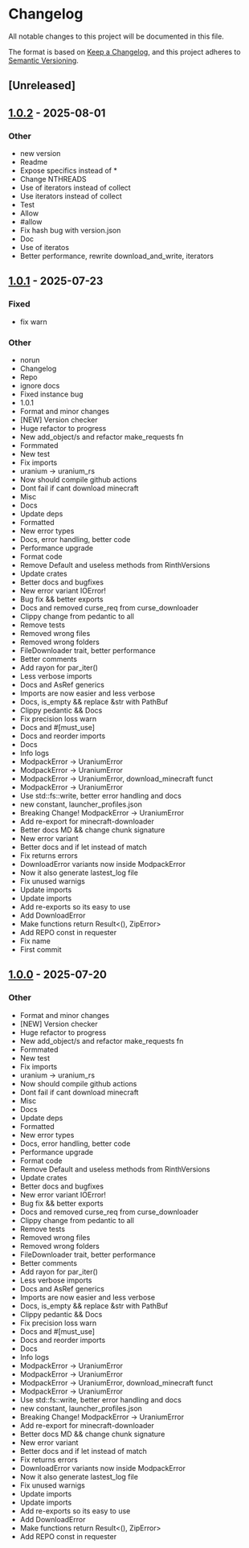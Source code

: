 # Changelog

All notable changes to this project will be documented in this file.

The format is based on [Keep a Changelog](https://keepachangelog.com/en/1.0.0/),
and this project adheres to [Semantic Versioning](https://semver.org/spec/v2.0.0.html).

## [Unreleased]

## [1.0.2](https://github.com/sergious234/uranium-rs/compare/uranium-rs-v1.0.1...uranium-rs-v1.0.2) - 2025-08-01

### Other

- new version
- Readme
- Expose specifics instead of *
- Change NTHREADS
- Use of iterators instead of collect
- Use iterators instead of collect
- Test
- Allow
- #allow
- Fix hash bug with version.json
- Doc
- Use of iteratos
- Better performance, rewrite download_and_write, iterators

## [1.0.1](https://github.com/sergious234/uranium-rs/releases/tag/uranium-rs-v1.0.1) - 2025-07-23

### Fixed

- fix warn

### Other

- norun
- Changelog
- Repo
- ignore docs
- Fixed instance bug
- 1.0.1
- Format and minor changes
- [NEW] Version checker
- Huge refactor to progress
- New add_object/s and refactor make_requests fn
- Formmated
- New test
- Fix imports
- uranium -> uranium_rs
- Now should compile github actions
- Dont fail if cant download minecraft
- Misc
- Docs
- Update deps
- Formatted
- New error types
- Docs, error handling, better code
- Performance upgrade
- Format code
- Remove Default and useless methods from RinthVersions
- Update crates
- Better docs and bugfixes
- New error variant IOError!
- Bug fix && better exports
- Docs and removed curse_req from curse_downloader
- Clippy change from pedantic to all
- Remove tests
- Removed wrong files
- Removed wrong folders
- FileDownloader trait, better performance
- Better comments
- Add rayon for par_iter()
- Less verbose imports
- Docs and AsRef<Path> generics
- Imports are now easier and less verbose
- Docs, is_empty && replace &str with PathBuf
- Clippy pedantic && Docs
- Fix precision loss warn
- Docs and #[must_use]
- Docs and reorder imports
- Docs
- Info logs
- ModpackError -> UraniumError
- ModpackError -> UraniumError
- ModpackError -> UraniumError, download_minecraft funct
- ModpackError -> UraniumError
- Use std::fs::write, better error handling and docs
- new constant, launcher_profiles.json
- Breaking Change! ModpackError -> UraniumError
- Add re-export for minecraft-downloader
- Better docs MD && change chunk signature
- New error variant
- Better docs and if let instead of match
- Fix returns errors
- DownloadError variants now inside ModpackError
- Now it also generate lastest_log file
- Fix unused warnigs
- Update imports
- Update imports
- Add re-exports so its easy to use
- Add DownloadError
- Make functions return Result<(), ZipError>
- Add REPO const in requester
- Fix name
- First commit

## [1.0.0](https://github.com/sergious234/uranium-rs/releases/tag/uranium-rs-v1.0.0) - 2025-07-20

### Other

- Format and minor changes
- [NEW] Version checker
- Huge refactor to progress
- New add_object/s and refactor make_requests fn
- Formmated
- New test
- Fix imports
- uranium -> uranium_rs
- Now should compile github actions
- Dont fail if cant download minecraft
- Misc
- Docs
- Update deps
- Formatted
- New error types
- Docs, error handling, better code
- Performance upgrade
- Format code
- Remove Default and useless methods from RinthVersions
- Update crates
- Better docs and bugfixes
- New error variant IOError!
- Bug fix && better exports
- Docs and removed curse_req from curse_downloader
- Clippy change from pedantic to all
- Remove tests
- Removed wrong files
- Removed wrong folders
- FileDownloader trait, better performance
- Better comments
- Add rayon for par_iter()
- Less verbose imports
- Docs and AsRef<Path> generics
- Imports are now easier and less verbose
- Docs, is_empty && replace &str with PathBuf
- Clippy pedantic && Docs
- Fix precision loss warn
- Docs and #[must_use]
- Docs and reorder imports
- Docs
- Info logs
- ModpackError -> UraniumError
- ModpackError -> UraniumError
- ModpackError -> UraniumError, download_minecraft funct
- ModpackError -> UraniumError
- Use std::fs::write, better error handling and docs
- new constant, launcher_profiles.json
- Breaking Change! ModpackError -> UraniumError
- Add re-export for minecraft-downloader
- Better docs MD && change chunk signature
- New error variant
- Better docs and if let instead of match
- Fix returns errors
- DownloadError variants now inside ModpackError
- Now it also generate lastest_log file
- Fix unused warnigs
- Update imports
- Update imports
- Add re-exports so its easy to use
- Add DownloadError
- Make functions return Result<(), ZipError>
- Add REPO const in requester
